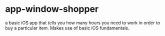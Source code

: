 # app-window-shopper
a basic iOS app that tells you how many hours you need to work in order to buy a particular item. Makes use of basic iOS fundamentals.
